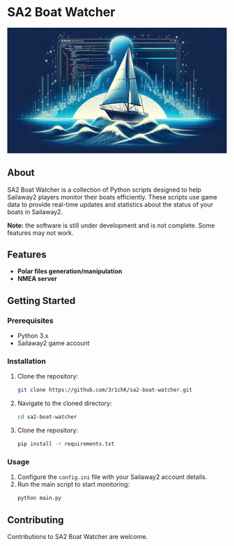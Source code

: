 # SA2 Boat Watcher

![alt text](doc/sa2-watcher-cover.png)

## About

SA2 Boat Watcher is a collection of Python scripts designed to help Sailaway2 players monitor their boats efficiently. These scripts use game data to provide real-time updates and statistics about the status of your boats in Sailaway2.

**Note:** the software is still under development and is not complete. Some features may not work. 

## Features

- **Polar files generation/manipulation**
- **NMEA server**

## Getting Started
### Prerequisites

- Python 3.x
- Sailaway2 game account

### Installation

1. Clone the repository:
    ```bash 
    git clone https://github.com/3r1chK/sa2-boat-watcher.git
    ```
1. Navigate to the cloned directory:
    ```bash 
    cd sa2-boat-watcher
    ```
1. Clone the repository:
    ```bash 
    pip install -r requirements.txt
    ```

### Usage

1. Configure the `config.ini` file with your Sailaway2 account details.
1. Run the main script to start monitoring:
    ```bash 
    python main.py
    ```

## Contributing

Contributions to SA2 Boat Watcher are welcome.
